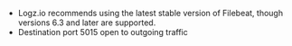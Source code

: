 * Logz.io recommends using the latest stable version of Filebeat, though versions 6.3 and later are supported.
* Destination port 5015 open to outgoing traffic